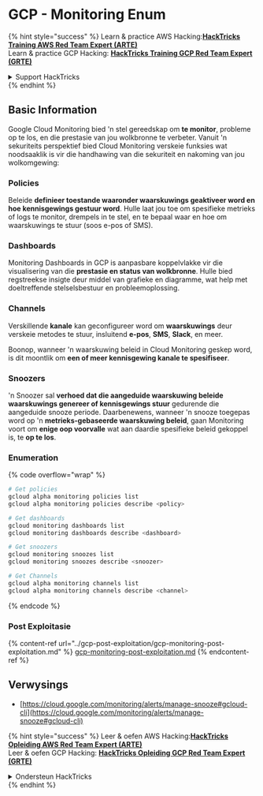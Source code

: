 # GCP - Monitoring Enum

{% hint style="success" %}
Learn & practice AWS Hacking:<img src="../../../.gitbook/assets/image (1).png" alt="" data-size="line">[**HackTricks Training AWS Red Team Expert (ARTE)**](https://training.hacktricks.xyz/courses/arte)<img src="../../../.gitbook/assets/image (1).png" alt="" data-size="line">\
Learn & practice GCP Hacking: <img src="../../../.gitbook/assets/image (2).png" alt="" data-size="line">[**HackTricks Training GCP Red Team Expert (GRTE)**<img src="../../../.gitbook/assets/image (2).png" alt="" data-size="line">](https://training.hacktricks.xyz/courses/grte)

<details>

<summary>Support HackTricks</summary>

* Check the [**subscription plans**](https://github.com/sponsors/carlospolop)!
* **Join the** 💬 [**Discord group**](https://discord.gg/hRep4RUj7f) or the [**telegram group**](https://t.me/peass) or **follow** us on **Twitter** 🐦 [**@hacktricks\_live**](https://twitter.com/hacktricks\_live)**.**
* **Share hacking tricks by submitting PRs to the** [**HackTricks**](https://github.com/carlospolop/hacktricks) and [**HackTricks Cloud**](https://github.com/carlospolop/hacktricks-cloud) github repos.

</details>
{% endhint %}

## Basic Information

Google Cloud Monitoring bied 'n stel gereedskap om **te monitor**, probleme op te los, en die prestasie van jou wolkbronne te verbeter. Vanuit 'n sekuriteits perspektief bied Cloud Monitoring verskeie funksies wat noodsaaklik is vir die handhawing van die sekuriteit en nakoming van jou wolkomgewing:

### Policies

Beleide **definieer toestande waaronder waarskuwings geaktiveer word en hoe kennisgewings gestuur word**. Hulle laat jou toe om spesifieke metrieks of logs te monitor, drempels in te stel, en te bepaal waar en hoe om waarskuwings te stuur (soos e-pos of SMS).

### Dashboards

Monitoring Dashboards in GCP is aanpasbare koppelvlakke vir die visualisering van die **prestasie en status van wolkbronne**. Hulle bied regstreekse insigte deur middel van grafieke en diagramme, wat help met doeltreffende stelselsbestuur en probleemoplossing.

### Channels

Verskillende **kanale** kan geconfigureer word om **waarskuwings** deur verskeie metodes te stuur, insluitend **e-pos**, **SMS**, **Slack**, en meer.

Boonop, wanneer 'n waarskuwing beleid in Cloud Monitoring geskep word, is dit moontlik om **een of meer kennisgewing kanale te spesifiseer**.

### Snoozers

'n Snoozer sal **verhoed dat die aangeduide waarskuwing beleide waarskuwings genereer of kennisgewings stuur** gedurende die aangeduide snooze periode. Daarbenewens, wanneer 'n snooze toegepas word op 'n **metrieks-gebaseerde waarskuwing beleid**, gaan Monitoring voort om **enige oop voorvalle** wat aan daardie spesifieke beleid gekoppel is, te **op te los**.

### Enumeration

{% code overflow="wrap" %}
```bash
# Get policies
gcloud alpha monitoring policies list
gcloud alpha monitoring policies describe <policy>

# Get dashboards
gcloud monitoring dashboards list
gcloud monitoring dashboards describe <dashboard>

# Get snoozers
gcloud monitoring snoozes list
gcloud monitoring snoozes describe <snoozer>

# Get Channels
gcloud alpha monitoring channels list
gcloud alpha monitoring channels describe <channel>
```
{% endcode %}

### Post Exploitasie

{% content-ref url="../gcp-post-exploitation/gcp-monitoring-post-exploitation.md" %}
[gcp-monitoring-post-exploitation.md](../gcp-post-exploitation/gcp-monitoring-post-exploitation.md)
{% endcontent-ref %}

## Verwysings

* [https://cloud.google.com/monitoring/alerts/manage-snooze#gcloud-cli](https://cloud.google.com/monitoring/alerts/manage-snooze#gcloud-cli)

{% hint style="success" %}
Leer & oefen AWS Hacking:<img src="../../../.gitbook/assets/image (1).png" alt="" data-size="line">[**HackTricks Opleiding AWS Red Team Expert (ARTE)**](https://training.hacktricks.xyz/courses/arte)<img src="../../../.gitbook/assets/image (1).png" alt="" data-size="line">\
Leer & oefen GCP Hacking: <img src="../../../.gitbook/assets/image (2).png" alt="" data-size="line">[**HackTricks Opleiding GCP Red Team Expert (GRTE)**<img src="../../../.gitbook/assets/image (2).png" alt="" data-size="line">](https://training.hacktricks.xyz/courses/grte)

<details>

<summary>Ondersteun HackTricks</summary>

* Kyk na die [**subskripsie planne**](https://github.com/sponsors/carlospolop)!
* **Sluit aan by die** 💬 [**Discord groep**](https://discord.gg/hRep4RUj7f) of die [**telegram groep**](https://t.me/peass) of **volg** ons op **Twitter** 🐦 [**@hacktricks\_live**](https://twitter.com/hacktricks\_live)**.**
* **Deel hacking truuks deur PRs in te dien na die** [**HackTricks**](https://github.com/carlospolop/hacktricks) en [**HackTricks Cloud**](https://github.com/carlospolop/hacktricks-cloud) github repos.

</details>
{% endhint %}
